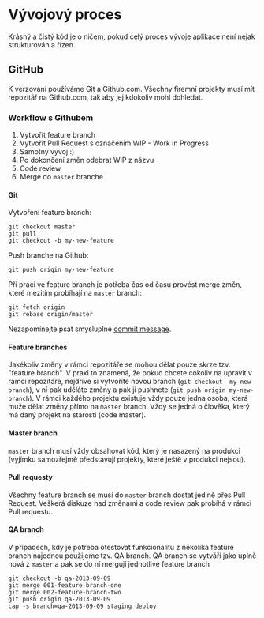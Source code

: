 # Vývojový proces

Krásný a čistý kód je o ničem, pokud celý proces vývoje aplikace není
nejak strukturován a řízen.


## GitHub

K verzování používáme Git a Github.com. Všechny firemní projekty musí 
mít repozitář na Github.com, tak aby jej kdokoliv mohl dohledat.

### Workflow s Githubem

1. Vytvořit feature branch
2. Vytvořit Pull Request s označením WIP - Work in Progress
4. Samotny vyvoj :)
5. Po dokončení změn odebrat WIP z názvu
6. Code review
7. Merge do `master` branche

#### Git

Vytvoření feature branch:

```shell
git checkout master
git pull
git checkout -b my-new-feature
```

Push branche na Github:

```shell
git push origin my-new-feature
```

Při práci ve feature branch je potřeba čas od času provést merge změn, které
mezitím probíhají na `master` branch:

```shell
git fetch origin
git rebase origin/master
```

Nezapomínejte psát smysluplné [commit message](
http://tbaggery.com/2008/04/19/a-note-about-git-commit-messages.html).

#### Feature branches

Jakékoliv změny v rámci repozitáře se mohou dělat pouze skrze tzv. 
"feature branch". V praxi to znamená, že pokud chcete cokoliv na upravit
v rámci repozitáře, nejdříve si vytvoříte novou branch (`git checkout 
my-new-branch`), v ní pak uděláte změny a pak ji pushnete (`git push origin
  my-new-branch`).
V rámci každého projektu existuje vždy pouze jedna osoba, která muže 
dělat změny přímo na `master` branch. Vždý se jedná o člověka, který
má daný projekt na starosti (code master).

#### Master branch

`master` branch musí vždy obsahovat kód, který je nasazený na produkci 
(vyjímku samozřejmě představují projekty, které ještě v produkci nejsou).

#### Pull requesty

Všechny feature branch se musí do `master` branch dostat jedině přes Pull
Request. Veškerá diskuze nad změnami a code review pak probíhá v rámci
Pull requestu.

#### QA branch

V případech, kdy je potřeba otestovat funkcionalitu z několika feature 
branch najednou použijeme tzv. QA branch. QA branch se vytváří jako 
uplně nová z `master` a pak se do ní mergují jednotlivé feature branch 

```shell
git checkout -b qa-2013-09-09
git merge 001-feature-branch-one
git merge 002-feature-branch-two
git push origin qa-2013-09-09
cap -s branch=qa-2013-09-09 staging deploy
```

